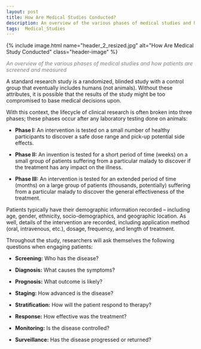 ```yaml
---
layout: post
title: How Are Medical Studies Conducted?
description: An overview of the various phases of medical studies and how patients are screened and measured
tags:  Medical_Studies  
---
```


{% include image.html name="header_2_resized.jpg" alt="How Are Medical Study Conducted" class="header-image" %} 

<p style="color: grey"><i>An overview of the various phases of medical studies and how patients are screened and measured</i></p>


<!--more-->

A standard research study is a randomized, blinded study with a control group that eventually includes humans (not animals).  Without these attributes, it is possible that the results of the study might be too compromised to base medical decisions upon.

With this context, the lifecycle of clinical research is often broken into three phases; these phases occur after any laboratory testing done on animals:
 
* **Phase I:**  An intervention is tested on a small number of healthy participants to discover a safe dose range and pick-up potential side effects.

* **Phase II:**  An invention is tested for a short period of time (weeks) on a small group of patients suffering from a particular malady to discover if the treatment has any impact on the illness. 

* **Phase III:**  An intervention is tested for an extended period of time (months) on a large group of patients (thousands, potentially) suffering from a particular malady to discover the general effectiveness of the treatment. 

Patients typically have their demographic information recorded – including age, gender, ethnicity, socio-demographics, and geographic location.  As well, details of the intervention are recorded, including application method (oral, intravenous, etc.), dosage, frequency, and length of treatment.  

Throughout the study, researchers will ask themselves the following questions when engaging patients: 

* **Screening:**  Who has the disease?

* **Diagnosis:**  What causes the symptoms?

* **Prognosis:**  What outcome is likely?

* **Staging:**  How advanced is the disease?

* **Stratification:**  How will the patient respond to therapy?

* **Response:**  How effective was the treatment?

* **Monitoring:**  Is the disease controlled?

* **Surveillance:**  Has the disease progressed or returned?

